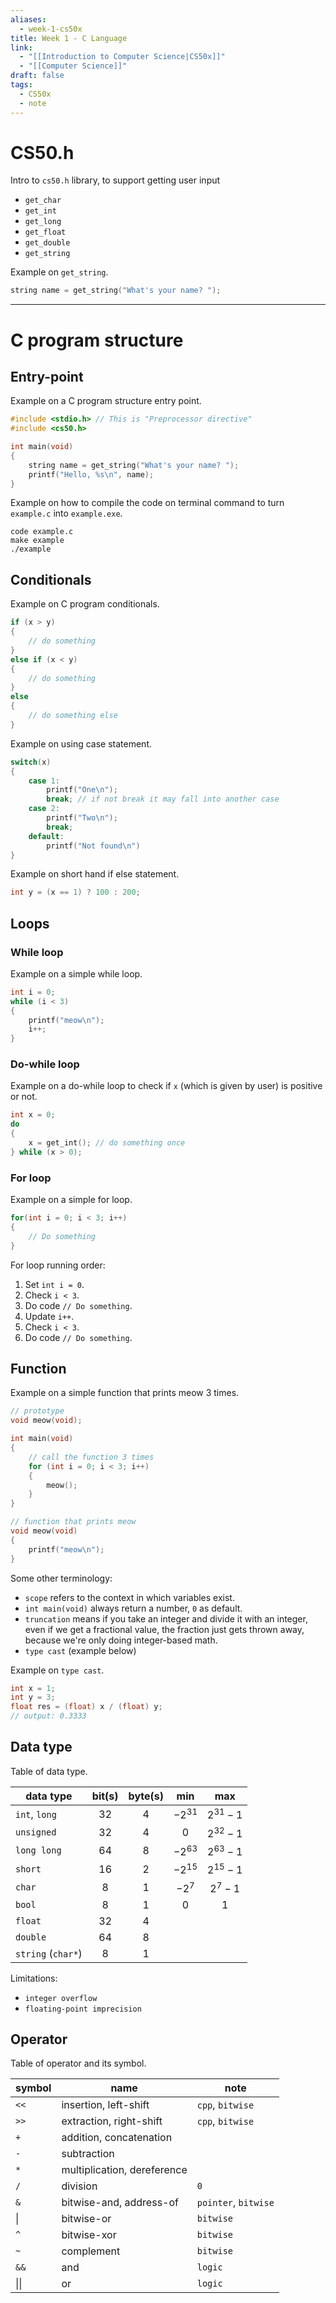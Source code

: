 ```yaml
---
aliases:
  - week-1-cs50x
title: Week 1 - C Language
link:
  - "[[Introduction to Computer Science|CS50x]]"
  - "[[Computer Science]]"
draft: false
tags:
  - CS50x
  - note
---
```

# CS50.h

Intro to `cs50.h` library, to support getting user input
- `get_char`
- `get_int`
- `get_long`
- `get_float`
- `get_double`
- `get_string`

Example on `get_string`.
```c
string name = get_string("What's your name? ");
```

---
# C program structure

## Entry-point

Example on a C program structure entry point.
```c
#include <stdio.h> // This is "Preprocessor directive"
#include <cs50.h>

int main(void)
{
	string name = get_string("What's your name? ");
	printf("Hello, %s\n", name);
}
```

Example on how to compile the code on terminal command to turn `example.c` into `example.exe`.
```terminal
code example.c
make example
./example
```

## Conditionals

Example on C program conditionals.
```c
if (x > y)
{
	// do something
}
else if (x < y)
{
	// do something
}
else
{
	// do something else
}
```

Example on using case statement.
```c
switch(x)
{
	case 1:
		printf("One\n");
		break; // if not break it may fall into another case
	case 2:
		printf("Two\n");
		break;
	default:
		printf("Not found\n")
}
```

Example on short hand if else statement.
```c
int y = (x == 1) ? 100 : 200;
```

## Loops

### While loop

Example on a simple while loop.
```c
int i = 0;
while (i < 3)
{
	printf("meow\n");
	i++;
}
```

### Do-while loop

Example on a do-while loop to check if `x` (which is given by user) is positive or not.
```c
int x = 0;
do
{
	x = get_int(); // do something once
} while (x > 0);
```

### For loop

Example on a simple for loop.
```c
for(int i = 0; i < 3; i++)
{
	// Do something
}
```

For loop running order:
1. Set `int i = 0`.
2. Check `i < 3`.
3. Do code `// Do something`.
4. Update `i++`.
5. Check `i < 3`.
6. Do code `// Do something`.

## Function

Example on a simple function that prints meow 3 times.
```c
// prototype
void meow(void);

int main(void)
{
	// call the function 3 times
	for (int i = 0; i < 3; i++)
	{
		meow();
	}
}

// function that prints meow
void meow(void)
{
	printf("meow\n");
}
```

Some other terminology:
+ `scope` refers to the context in which variables exist.
+ `int main(void)` always return a number, `0` as default.
+ `truncation` means if you take an integer and divide it with an integer, even if we get a fractional value, the fraction just gets thrown away, because we're only doing integer-based math.
+ `type cast` (example below)

Example on `type cast`.
```c
int x = 1;
int y = 3;
float res = (float) x / (float) y;
// output: 0.3333
```

## Data type

Table of data type.

| data type          | bit(s) | byte(s) |    min    |    max     |
| ------------------ | :----: | :-----: | :-------: | :--------: |
| `int`, `long`      |   32   |    4    | $-2^{31}$ | $2^{31}-1$ |
| `unsigned`         |   32   |    4    |    $0$    | $2^{32}-1$ |
| `long long`        |   64   |    8    | $-2^{63}$ | $2^{63}-1$ |
| `short`            |   16   |    2    | $-2^{15}$ | $2^{15}-1$ |
| `char`             |   8    |    1    |  $-2^7$   |  $2^7-1$   |
| `bool`             |   8    |    1    |    $0$    |    $1$     |
| `float`            |   32   |    4    |           |            |
| `double`           |   64   |    8    |           |            |
| `string` (`char*`) |   8    |    1    |           |            |
Limitations:
+ `integer overflow`
+ `floating-point imprecision`

## Operator

Table of operator and its symbol.

| symbol | name                        | note                 |
| ------ | --------------------------- | -------------------- |
| `<<`   | insertion, left-shift       | `cpp`, `bitwise`     |
| `>>`   | extraction, right-shift     | `cpp`, `bitwise`     |
| `+`    | addition, concatenation     |                      |
| `-`    | subtraction                 |                      |
| `*`    | multiplication, dereference |                      |
| `/`    | division                    | `0`                  |
| `&`    | bitwise-and, address-of     | `pointer`, `bitwise` |
| \|     | bitwise-or                  | `bitwise`            |
| `^`    | bitwise-xor                 | `bitwise`            |
| `~`    | complement                  | `bitwise`            |
| `&&`   | and                         | `logic`              |
| \|\|   | or                          | `logic`              |
